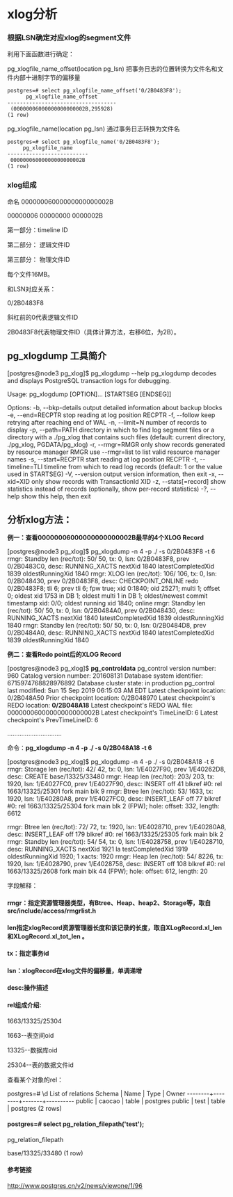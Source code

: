 # xlog分析



### 根据LSN确定对应xlog的segment文件

利用下面函数进行确定：

pg_xlogfile_name_offset(location pg_lsn) 把事务日志的位置转换为文件名和文件内部十进制字节的偏移量

```
postgres=# select pg_xlogfile_name_offset('0/2B0483F8');
      pg_xlogfile_name_offset
-----------------------------------
 (00000006000000000000002B,295928)
(1 row)
```

pg_xlogfile_name(location pg_lsn) 通过事务日志转换为文件名

```
postgres=# select pg_xlogfile_name('0/2B0483F8');
     pg_xlogfile_name
--------------------------
 00000006000000000000002B
(1 row)
```



### xlog组成

命名 00000006000000000000002B

00000006 00000000 0000002B

第一部分：timeline ID

第二部分： 逻辑文件ID

第三部分： 物理文件ID

每个文件16MB。

和LSN对应关系：

0/2B0483F8

斜杠前的0代表逻辑文件ID

2B0483F8代表物理文件ID（具体计算方法，右移6位，为2B）。

## pg_xlogdump 工具简介

[postgres@node3 pg_xlog]$ pg_xlogdump --help
pg_xlogdump decodes and displays PostgreSQL transaction logs for debugging.

Usage:
  pg_xlogdump [OPTION]... [STARTSEG [ENDSEG]]

Options:
  -b, --bkp-details      output detailed information about backup blocks
  -e, --end=RECPTR       stop reading at log position RECPTR
  -f, --follow           keep retrying after reaching end of WAL
  -n, --limit=N          number of records to display
  -p, --path=PATH        directory in which to find log segment files or a
                         directory with a ./pg_xlog that contains such files
                         (default: current directory, ./pg_xlog, PGDATA/pg_xlog)
  -r, --rmgr=RMGR        only show records generated by resource manager RMGR
                         use --rmgr=list to list valid resource manager names
  -s, --start=RECPTR     start reading at log position RECPTR
  -t, --timeline=TLI     timeline from which to read log records
                         (default: 1 or the value used in STARTSEG)
  -V, --version          output version information, then exit
  -x, --xid=XID          only show records with TransactionId XID
  -z, --stats[=record]   show statistics instead of records
                         (optionally, show per-record statistics)
  -?, --help             show this help, then exit



## 分析xlog方法：

**例一：查看00000006000000000000002B最早的4个XLOG Record**

[postgres@node3 pg_xlog]$  pg_xlogdump -n 4 -p ./ -s 0/2B0483F8 -t 6
rmgr: Standby     len (rec/tot):     50/    50, tx:          0, lsn: 0/2B0483F8, prev 0/2B0483C0, desc: RUNNING_XACTS nextXid 1840 latestCompletedXid 1839 oldestRunningXid 1840
rmgr: XLOG        len (rec/tot):    106/   106, tx:          0, lsn: 0/2B048430, prev 0/2B0483F8, desc: CHECKPOINT_ONLINE redo 0/2B0483F8; tli 6; prev tli 6; fpw true; xid 0:1840; oid 25271; multi 1; offset 0; oldest xid 1753 in DB 1; oldest multi 1 in DB 1; oldest/newest commit timestamp xid: 0/0; oldest running xid 1840; online
rmgr: Standby     len (rec/tot):     50/    50, tx:          0, lsn: 0/2B0484A0, prev 0/2B048430, desc: RUNNING_XACTS nextXid 1840 latestCompletedXid 1839 oldestRunningXid 1840
rmgr: Standby     len (rec/tot):     50/    50, tx:          0, lsn: 0/2B0484D8, prev 0/2B0484A0, desc: RUNNING_XACTS nextXid 1840 latestCompletedXid 1839 oldestRunningXid 1840



**例二：查看Redo point后的XLOG Record**

[postgres@node3 pg_xlog]$ **pg_controldata**
pg_control version number:            960
Catalog version number:               201608131
Database system identifier:           6715974768828976892
Database cluster state:               in production
pg_control last modified:             Sun 15 Sep 2019 06:15:03 AM EDT
Latest checkpoint location:           0/2B048A50
Prior checkpoint location:            0/2B048970
Latest checkpoint's REDO location:    **0/2B048A18**
Latest checkpoint's REDO WAL file:    00000006000000000000002B
Latest checkpoint's TimeLineID:       6
Latest checkpoint's PrevTimeLineID:   6

...............................

命令：**pg_xlogdump -n 4 -p ./ -s 0/2B048A18 -t 6**

[postgres@node3 pg_xlog]$  pg_xlogdump -n 4 -p ./ -s 0/2B048A18 -t 6
rmgr: Storage     len (rec/tot):     42/    42, tx:          0, lsn: 1/E4027F90, prev 1/E40262D8, desc: CREATE base/13325/33480
rmgr: Heap        len (rec/tot):    203/   203, tx:       1920, lsn: 1/E4027FC0, prev 1/E4027F90, desc: INSERT off 41
        blkref #0: rel 1663/13325/25301 fork main blk 9
rmgr: Btree       len (rec/tot):     53/  1633, tx:       1920, lsn: 1/E40280A8, prev 1/E4027FC0, desc: INSERT_LEAF off 77
        blkref #0: rel 1663/13325/25304 fork main blk 2 (FPW); hole: offset: 332, length: 6612

rmgr: Btree       len (rec/tot):     72/    72, tx:       1920, lsn: 1/E4028710, prev 1/E40280A8, desc: INSERT_LEAF off 179
        blkref #0: rel 1663/13325/25305 fork main blk 2
rmgr: Standby     len (rec/tot):     54/    54, tx:          0, lsn: 1/E4028758, prev 1/E4028710, desc: RUNNING_XACTS nextXid 1921 la
testCompletedXid 1919 oldestRunningXid 1920; 1 xacts: 1920
rmgr: Heap        len (rec/tot):     54/  8226, tx:       1920, lsn: 1/E4028790, prev 1/E4028758, desc: INSERT off 108
        blkref #0: rel 1663/13325/2608 fork main blk 44 (FPW); hole: offset: 612, length: 20

字段解释：

#### rmgr：指定资源管理器类型，有Btree、Heap、heap2、Storage等，取自 src/include/access/rmgrlist.h  

#### len指定xlogRecord资源管理器长度和该记录的长度，取自XLogRecord.xl_len和XLogRecord.xl_tot_len  。

#### tx：指定事务id

#### lsn：xlogRecord在xlog文件的偏移量，单调递增

#### desc:操作描述

#### rel组成介绍:

1663/13325/25304

1663--表空间oid

13325--数据库oid

25304--表的数据文件id

查看某个对象的rel：

postgres=# \d
         List of relations
 Schema |  Name  | Type  |  Owner
--------+--------+-------+----------
 public | caocao | table | postgres
 public | test   | table | postgres
(2 rows)

#### postgres=#          select pg_relation_filepath('test');

 pg_relation_filepath

 base/13325/33480
(1 row)



#### 参考链接

http://www.postgres.cn/v2/news/viewone/1/96

